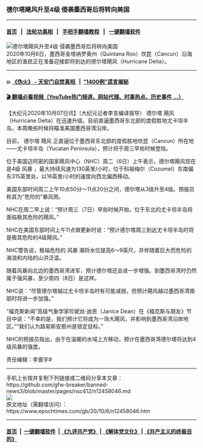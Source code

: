 ### 德尔塔飓风升至4级 侵袭墨西哥后将转向美国
------------------------

#### [首页](https://github.com/gfw-breaker/banned-news3/blob/master/README.md) &nbsp;&nbsp;|&nbsp;&nbsp; [法轮功真相](https://github.com/begood0513/basic/blob/master/README.md)  &nbsp;&nbsp;|&nbsp;&nbsp; [手把手翻墙教程](https://github.com/gfw-breaker/guides/wiki)  &nbsp;&nbsp;|&nbsp;&nbsp; [一键翻墙软件](https://github.com/gfw-breaker/nogfw/blob/master/README.md)  



<div><img alt="德尔塔飓风升至4级 侵袭墨西哥后将转向美国" class="attachment-djy_600_400 size-djy_600_400 wp-post-image" src="https://i.epochtimes.com/assets/uploads/2020/10/GettyImages-1228924944-600x400.jpg"/>
<div class="caption">
 2020年10月6日，墨西哥金塔纳罗奥州（Quintana Roo）坎昆（Cancun）沿海地区的渔民正在准备迎接即将到达的德尔塔飓风（Hurricane Delta）。
</div></div><hr/>

#### 💥 [《伪火》 - 天安门自焚真相 ](http://158.247.195.190:10000/videos/blog/weihuo.html)&nbsp; |&nbsp; [“1400例”谎言揭秘  ](http://158.247.195.190:10000/videos/blog/jiexi1400.html)

#### [ 🎬  翻墙必看视频（YouTube热门频道、网站代理、时事热点、历史事件 ...）](https://github.com/gfw-breaker/links/blob/master/banned.md)

<div><p>
 【大纪元2020年10月07日讯】（大纪元记者李言编译报导）
 <ok href="https://www.epochtimes.com/gb/tag/%E5%BE%B7%E5%B0%94%E5%A1%94.html">
  德尔塔
 </ok>
 <ok href="https://www.epochtimes.com/gb/tag/%E9%A3%93%E9%A3%8E.html">
  飓风
 </ok>
 （Hurricane Delta）在迅速升级。目前直逼墨西哥东北部的度假胜地尤卡坦半岛，本周晚些时候将瞄准美国墨西哥湾沿岸。
</p>
<p>
 目前，
 <ok href="https://www.epochtimes.com/gb/tag/%E5%BE%B7%E5%B0%94%E5%A1%94.html">
  德尔塔
 </ok>
 <ok href="https://www.epochtimes.com/gb/tag/%E9%A3%93%E9%A3%8E.html">
  飓风
 </ok>
 正直逼位于墨西哥东北部的度假胜地坎昆（Cancun）所在地——尤卡坦半岛（Yucatan Peninsula），预计将于周三早些时候登陆。
</p>
<p>
 位于美国迈阿密的国家飓风中心（NHC）周二（6日）上午表示，德尔塔飓风现在是4级
 <ok href="https://www.epochtimes.com/gb/tag/%E9%A3%8E%E6%9A%B4.html">
  风暴
 </ok>
 ，最大持续风速为130英里/小时，位于科祖梅尔（Cozumel）东南偏东315英里处，以16英里/小时的速度向西北偏西移动。
</p>
<p>
 美国东部时间周二上午10点50分～11点20分之间，德尔塔从3级升至4级。预报员称其为“危险的”暴风雨。
</p>
<p>
 NHC在周二早上说：“预计周三（7日）早些时候开始，位于东北的尤卡坦半岛将面临极其危险的飓风。”
</p>
<p>
 NHC在美国东部时间上午11点做更新时说：“预计德尔塔周三到达尤卡坦半岛时将是极其危险的4级飓风。”
</p>
<p>
 NHC警告说，极端危险的
 <ok href="https://www.epochtimes.com/gb/tag/%E9%A3%8E%E6%9A%B4.html">
  风暴
 </ok>
 潮将水位提高6～9英尺，并伴随着巨大而危险的海浪和内陆的山洪泛滥。
</p>
<p>
 随着风暴向北边的墨西哥湾进军，预计德尔塔还会进一步增强。到墨西哥湾时仍然属于强风暴，至少周四（8日）是这样。
</p>
<p>
 NHC说：“尽管德尔塔越过尤卡坦半岛时有可能减弱，但预计飓风越过墨西哥湾南部时将进一步加强。”
</p>
<p>
 “福克斯新闻”高级气象学家珍妮丝·迪恩（Janice Dean）在《福克斯与朋友》节目中说：“不幸的是，我们预计它将成为一场大飓风，并影响到墨西哥湾沿岸地区。”“我们认为路易斯安那州是锁定目标。”
</p>
<p>
 NHC的预报员指出，由于在温暖的水域上方移动，预计在墨西哥湾德尔塔将达到4级风暴的强度。
</p>
<p>
 责任编辑：李寰宇#
</p>
</div>
<hr/>
手机上长按并复制下列链接或二维码分享本文章：<br/>
https://github.com/gfw-breaker/banned-news3/blob/master/pages/nsc412/n12458046.md <br/>
<a href='https://github.com/gfw-breaker/banned-news3/blob/master/pages/nsc412/n12458046.md'><img src='https://github.com/gfw-breaker/banned-news3/blob/master/pages/nsc412/n12458046.md.png'/></a> <br/>
原文地址（需翻墙访问）：https://www.epochtimes.com/gb/20/10/6/n12458046.htm


------------------------
#### [首页](https://github.com/gfw-breaker/banned-news3/blob/master/README.md) &nbsp;|&nbsp; [一键翻墙软件](https://github.com/gfw-breaker/nogfw/blob/master/README.md) &nbsp;| [《九评共产党》](https://github.com/gfw-breaker/9ping.md/blob/master/README.md#九评之一评共产党是什么) | [《解体党文化》](https://github.com/gfw-breaker/jtdwh.md/blob/master/README.md) | [《共产主义的终极目的》](https://github.com/gfw-breaker/gczydzjmd.md/blob/master/README.md)


<img src='http://gfw-breaker.win/banned-news3/pages/nsc412/n12458046.md' width='0px' height='0px'/>